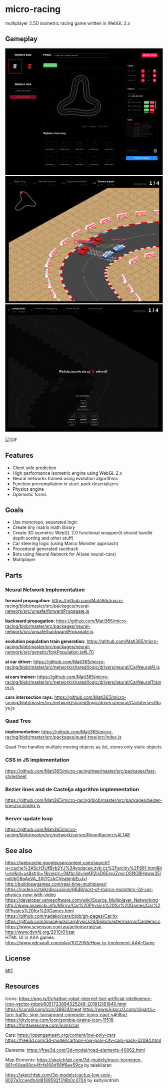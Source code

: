# micro-racing
multiplayer 2.5D isometric racing game written in WebGL 2.x

## Gameplay
![Screen 3](/doc/screens/screen-3.png) <br />
![Screen](/doc/screens/screen.png) <br />
![Screen 2](/doc/screens/screen-2.png) <br />

![GIF](/doc/screens/gameplay.gif)

## Features
- Client side prediction
- High performance isometric engine using WebGL 2.x
- Neural networks trained using evolution algorithms
- Function precompilation in stuct-pack deserializers
- Physics engine
- Optimistic forms

## Goals
- Use monorepo, separated logic
- Create tiny matrix math library
- Create 3D isometric WebGL 2.0 functional wrapper(it should handle depth sorting and other stuff)
- Car steering logic (using Marco Monster approach)
- Procedural generated racetrack
- Bots using Neural Network for AI(see neural-cars)
- Multiplayer

## Parts
### Neural Network Implementation

**forward propagation:**
https://github.com/Mati365/micro-racing/blob/master/src/packages/neural-network/src/unsafe/forwardPropagate.js

**backward propagation:**
https://github.com/Mati365/micro-racing/blob/master/src/packages/neural-network/src/unsafe/backwardPropagate.js

**evolution population train generation:**
https://github.com/Mati365/micro-racing/blob/master/src/packages/neural-network/src/genetic/forkPopulation.js#L70

**ai car driver:**
https://github.com/Mati365/micro-racing/blob/master/src/network/shared/logic/drivers/neural/CarNeuralAI.js

**ai cars trainer:**
https://github.com/Mati365/micro-racing/blob/master/src/network/shared/logic/drivers/neural/CarNeuralTrainer.js

**cars intersection rays:**
https://github.com/Mati365/micro-racing/blob/master/src/network/shared/logic/drivers/neural/CarIntersectRays.js


### Quad Tree
**implementation:**
https://github.com/Mati365/micro-racing/blob/master/src/packages/quad-tree/src/index.js

Quad Tree handles multiple moving objects as list, stores only static objects

### CSS in JS implementation
https://github.com/Mati365/micro-racing/tree/master/src/packages/fast-stylesheet

### Bezier lines and de Castelja algorithm implementation
https://github.com/Mati365/micro-racing/blob/master/src/packages/beizer-lines/src/index.js


### Server update loop
https://github.com/Mati365/micro-racing/blob/master/src/network/server/RoomRacing.js#L148

## See also
https://webcache.googleusercontent.com/search?q=cache%3A5cH3UfBvb2YJ%3Avodacek.zvb.cz%2Farchiv%2F681.html&hl=en&gl=us&strip=1&vwsrc=0&fbclid=IwAR2jxD6EayJZqvcOSNOBHgww35indUbC6pAeVA_3XtTCckCVeabjnbEuJvI <br />
http://buildnewgames.com/real-time-multiplayer/<br/>
https://codea.io/talk/discussion/6648/port-of-marco-monsters-2d-car-physics-now-with-video <br/>
https://developer.valvesoftware.com/wiki/Source_Multiplayer_Networking <br/>
http://www.asawicki.info/Mirror/Car%20Physics%20for%20Games/Car%20Physics%20for%20Games.html <br/>
https://github.com/nadako/cars/blob/gh-pages/Car.hx <br/>
https://github.com/spacejack/carphysics2d/blob/master/marco/Cardemo.c<br/>
https://www.sevenson.com.au/actionscript/sat<br/>
http://www.dyn4j.org/2010/01/sat<br/>
HTML UI in AAA games:<br/>
https://www.gdcvault.com/play/1022055/How-to-Implement-AAA-Game

## License
[MIT](https://github.com/Mati365/kart-racing/blob/master/LICENSE.md)

## Resources
Icons:
https://png.is/f/chatbot-robot-internet-bot-artificial-intelligence-icon-vector-robot/6051723894325248-201812161840.html
https://icons8.com/icon/38824/meat
https://www.kisscc0.com/clipart/u-turn-traffic-sign-turnaround-computer-icons-caut-y4h8ur/
https://dryicons.com/icon/zombie-brains-icon-11516
https://fontawesome.com/icons/car

Cars:
https://opengameart.org/content/low-poly-cars
https://free3d.com/3d-model/cartoon-low-poly-city-cars-pack-32084.html

Elements:
https://free3d.com/3d-model/road-elements-40062.html

Map Elements:
https://sketchfab.com/3d-models/muro-hormigon-981c60ea68ce4fcfa168d56ff8ee59ca by talekliaran

https://sketchfab.com/3d-models/cactus-low-poly-8027a1cceedb4d8189592f316b0c4704 by kaltyiontrish
